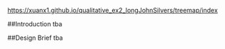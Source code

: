 https://xuanx1.github.io/qualitative_ex2_longJohnSilvers/treemap/index

##Introduction
tba

##Design Brief
tba
